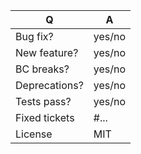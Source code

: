 | Q             | A
| ------------- | ---
| Bug fix?      | yes/no
| New feature?  | yes/no
| BC breaks?    | yes/no
| Deprecations? | yes/no
| Tests pass?   | yes/no
| Fixed tickets | #... <!-- #-prefixed issue number(s), if any -->
| License       | MIT

<!--
- Please fill in this template according to the PR you're about to submit.
  Provide additional information in your description, not the questioner table.
- Replace this comment by a description of what your PR is solving.
-->
